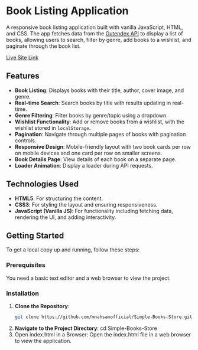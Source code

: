 ﻿# Book Listing Application

A responsive book listing application built with vanilla JavaScript, HTML, and CSS. The app fetches data from the [Gutendex API](https://gutendex.com/) to display a list of books, allowing users to search, filter by genre, add books to a wishlist, and paginate through the book list.

[Live Site Link](https://brilliant-frangipane-a24de0.netlify.app/)

## Features

- **Book Listing**: Displays books with their title, author, cover image, and genre.
- **Real-time Search**: Search books by title with results updating in real-time.
- **Genre Filtering**: Filter books by genre/topic using a dropdown.
- **Wishlist Functionality**: Add or remove books from a wishlist, with the wishlist stored in `localStorage`.
- **Pagination**: Navigate through multiple pages of books with pagination controls.
- **Responsive Design**: Mobile-friendly layout with two book cards per row on mobile devices and one card per row on smaller screens.
- **Book Details Page**: View details of each book on a separate page.
- **Loader Animation**: Display a loader during API requests.

## Technologies Used

- **HTML5**: For structuring the content.
- **CSS3**: For styling the layout and ensuring responsiveness.
- **JavaScript (Vanilla JS)**: For functionality including fetching data, rendering the UI, and adding interactivity.

## Getting Started

To get a local copy up and running, follow these steps:

### Prerequisites

You need a basic text editor and a web browser to view the project.

### Installation

1. **Clone the Repository**:
   ```bash
   git clone https://github.com/mnahsanofficial/Simple-Books-Store.git
2. **Navigate to the Project Directory**:
   cd Simple-Books-Store
3. Open index.html in a Browser: Open the index.html file in a web browser to view the application.



